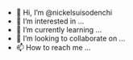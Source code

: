 - 👋 Hi, I’m @nickelsuisodenchi
- 👀 I’m interested in ...
- 🌱 I’m currently learning ...
- 💞️ I’m looking to collaborate on ...
- 📫 How to reach me ...

<!---
nickelsuisodenchi/nickelsuisodenchi is a ✨ special ✨ repository because its `README.md` (this file) appears on your GitHub profile.
You can click the Preview link to take a look at your changes.
--->

